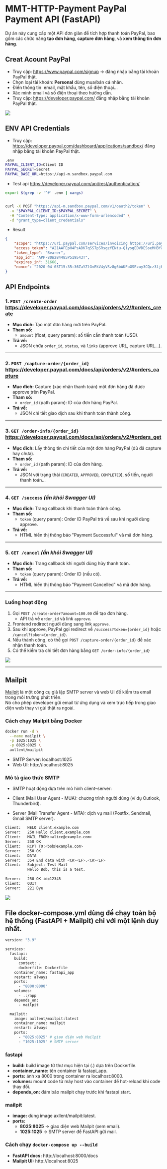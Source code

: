 # MMT-HTTP-Payment PayPal Payment API (FastAPI)

Dự án này cung cấp một API đơn giản để tích hợp thanh toán PayPal, bao gồm các chức năng **tạo đơn hàng**, **capture đơn hàng**, và **xem thông tin đơn hàng**.

## Creat Acount PayPal

- Truy cập: https://www.paypal.com/signup → đăng nhập bằng tài khoản PayPal thật.
- Chọn loại tài khoản: **Personal** dùng mua/bán cá nhân.
- Điền thông tin: email, mật khẩu, tên, số điện thoại…
- Xác minh email và số điện thoại theo hướng dẫn.
- Truy cập: https://developer.paypal.com/ đăng nhập bằng tài khoản PayPal thật.

![](https://images.ctfassets.net/drk57q8lctrm/21FLkQ2lbOCWynXsDZvXO5/485a163f199ef7749b914e54d4dc3335/paypal-logo.webp)

## ENV API Credentials
- Truy cập: https://developer.paypal.com/dashboard/applications/sandbox/ đăng nhập bằng tài khoản PayPal thật.

```sh
.env
PAYPAL_CLIENT_ID=Client ID
PAYPAL_SECRET=Secret
PAYPAL_BASE_URL=https://api-m.sandbox.paypal.com
```
- Test api https://developer.paypal.com/api/rest/authentication/
```sh
export $(grep -v '^#' .env | xargs)


curl -X POST "https://api-m.sandbox.paypal.com/v1/oauth2/token" \
  -u "$PAYPAL_CLIENT_ID:$PAYPAL_SECRET" \
  -H "Content-Type: application/x-www-form-urlencoded" \
  -d "grant_type=client_credentials"

```

- Result
```json
{
    "scope": "https://uri.paypal.com/services/invoicing https://uri.paypal.com/services/disputes/read-buyer https://uri.paypal.com/services/payments/realtimepayment https://uri.paypal.com/services/disputes/update-seller https://uri.paypal.com/services/payments/payment/authcapture openid https://uri.paypal.com/services/disputes/read-seller https://uri.paypal.com/services/payments/refund https://api-m.paypal.com/v1/vault/credit-card https://api-m.paypal.com/v1/payments/.* https://uri.paypal.com/payments/payouts https://api-m.paypal.com/v1/vault/credit-card/.* https://uri.paypal.com/services/subscriptions https://uri.paypal.com/services/applications/webhooks",
    "access_token": "A21AAFEpH4PsADK7qSS7pSRsgzfENtu-Q1ysgEDVDESseMHBYXVJYE8ovjj68elIDy8nF26AwPhfXTIeWAZHSLIsQkSYz9ifg",
    "token_type": "Bearer",
    "app_id": "APP-80W284485P519543T",
    "expires_in": 31668,
    "nonce": "2020-04-03T15:35:36ZaYZlGvEkV4yVSz8g6bAKFoGSEzuy3CQcz3ljhibkOHg"
}
```



## API Endpoints

### 1. `POST /create-order` https://developer.paypal.com/docs/api/orders/v2/#orders_create
- **Mục đích:** Tạo một đơn hàng mới trên PayPal.
- **Tham số:**
  - `amount` (float, query param): số tiền cần thanh toán (USD).
- **Trả về:**
  - JSON chứa `order_id`, `status`, và `links` (approve URL, capture URL...).

---

### 2. `POST /capture-order/{order_id}` https://developer.paypal.com/docs/api/orders/v2/#orders_capture
- **Mục đích:** Capture (xác nhận thanh toán) một đơn hàng đã được approve trên PayPal.
- **Tham số:**
  - `order_id` (path param): ID của đơn hàng PayPal.
- **Trả về:**
  - JSON chi tiết giao dịch sau khi thanh toán thành công.

---

### 3. `GET /order-info/{order_id}` https://developer.paypal.com/docs/api/orders/v2/#orders_get
- **Mục đích:** Lấy thông tin chi tiết của một đơn hàng PayPal (dù đã capture hay chưa).
- **Tham số:**
  - `order_id` (path param): ID của đơn hàng.
- **Trả về:**
  - JSON với trạng thái (`CREATED`, `APPROVED`, `COMPLETED`), số tiền, người thanh toán...

---

### 4. `GET /success` *(ẩn khỏi Swagger UI)*
- **Mục đích:** Trang callback khi thanh toán thành công.  
- **Tham số:**
  - `token` (query param): Order ID PayPal trả về sau khi người dùng approve.  
- **Trả về:**  
  - HTML hiển thị thông báo "Payment Successful" và mã đơn hàng.

---

### 5. `GET /cancel` *(ẩn khỏi Swagger UI)*
- **Mục đích:** Trang callback khi người dùng hủy thanh toán.  
- **Tham số:**
  - `token` (query param): Order ID (nếu có).  
- **Trả về:**  
  - HTML hiển thị thông báo "Payment Cancelled" và mã đơn hàng.

---

### Luồng hoạt động

1. Gọi `POST /create-order?amount=100.00` để tạo đơn hàng.  
   - API trả về `order_id` và link `approve`.  
2. Frontend redirect người dùng sang link `approve`.  
3. Sau khi approve, PayPal gọi redirect về `/success?token={order_id}` hoặc `/cancel?token={order_id}`.  
4. Nếu thành công, có thể gọi `POST /capture-order/{order_id}` để xác nhận thanh toán.  
5. Có thể kiểm tra chi tiết đơn hàng bằng `GET /order-info/{order_id}`

![](./images/paypal.gif)

---

## Mailpit

[Mailpit](https://github.com/axllent/mailpit) là một công cụ giả lập SMTP server và web UI để kiểm tra email trong môi trường phát triển.  
Nó cho phép developer gửi email từ ứng dụng và xem trực tiếp trong giao diện web thay vì gửi thật ra ngoài.

### Cách chạy Mailpit bằng Docker

```sh
docker run -d \
  --name mailpit \
  -p 1025:1025 \
  -p 8025:8025 \
  axllent/mailpit
```

- SMTP Server: localhost:1025
- Web UI: http://localhost:8025

### Mô tả giao thức SMTP

- SMTP hoạt động dựa trên mô hình client–server:

- Client (Mail User Agent - MUA): chương trình người dùng (ví dụ Outlook, Thunderbird).

- Server (Mail Transfer Agent - MTA): dịch vụ mail (Postfix, Sendmail, Gmail SMTP server).

```sh
Client:   HELO client.example.com
Server:   250 Hello client.example.com
Client:   MAIL FROM:<alice@example.com>
Server:   250 OK
Client:   RCPT TO:<bob@example.com>
Server:   250 OK
Client:   DATA
Server:   354 End data with <CR><LF>.<CR><LF>
Client:   Subject: Test Mail
          Hello Bob, this is a test.
          .
Server:   250 OK id=12345
Client:   QUIT
Server:   221 Bye
```

![](./images/mail.gif)


## File docker-compose.yml dùng để chạy toàn bộ hệ thống (FastAPI + Mailpit) chỉ với một lệnh duy nhất.

```sh
version: "3.9"

services:
  fastapi:
    build:
      context: .
      dockerfile: Dockerfile
    container_name: fastapi_app
    restart: always
    ports:
      - "8000:8000"
    volumes:
      - .:/app
    depends_on:
      - mailpit

  mailpit:
    image: axllent/mailpit:latest
    container_name: mailpit
    restart: always
    ports:
      - "8025:8025" # giao diện web Mailpit
      - "1025:1025" # SMTP server
```

### fastapi

- **build:** build image từ thư mục hiện tại (.) dựa trên Dockerfile.
- **container_name:** tên container là fastapi_app.
- **ports:** ánh xạ 8000 trong container ra localhost:8000.
- **volumes:** mount code từ máy host vào container để hot-reload khi code thay đổi.
- **depends_on:** đảm bảo mailpit chạy trước khi fastapi start.

### mailpit

- **image:** dùng image axllent/mailpit:latest.
- **ports:**
  - **8025:8025** → giao diện web Mailpit (xem email).
  - **1025:1025** → SMTP server để FastAPI gửi mail.

### Cách chạy `docker-compose up --build`
- **FastAPI docs:** http://localhost:8000/docs
- **Mailpit UI:** http://localhost:8025